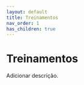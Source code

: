 ```yaml
---
layout: default
title: Treinamentos
nav_order: 1
has_children: true
---
```


# Treinamentos

Adicionar descrição.
